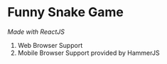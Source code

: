 # Funny Snake Game

_Made with ReactJS_

1. Web Browser Support
2. Mobile Browser Support provided by HammerJS

